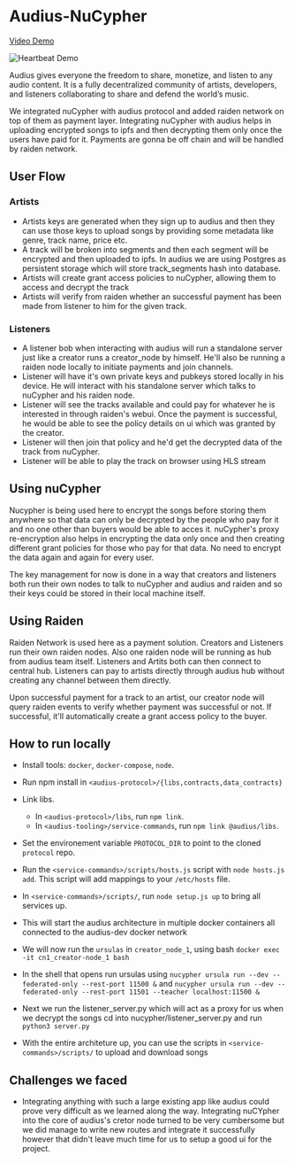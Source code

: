 # Audius-NuCypher
[Video Demo](https://youtu.be/UHpzJ0Nopio)

![Heartbeat Demo](https://user-images.githubusercontent.com/2564234/49080419-dda35680-f243-11e8-90d7-6f649d80e03d.png)

Audius gives everyone the freedom to share, monetize, and listen to any audio content. It is a fully decentralized community of artists, developers, and listeners collaborating to share and defend the world’s music.

We integrated nuCypher with audius protocol and added raiden network on top of them as payment layer. Integrating nuCypher with audius helps in uploading encrypted songs to ipfs and then decrypting them only once the users have paid for it. Payments are gonna be off chain and will be handled by raiden network.

## User Flow

### Artists
- Artists keys are generated when they sign up to audius and then they can use those keys to upload songs by providing some metadata like genre, track name, price etc.
- A track will be broken into segments and then each segment will be encrypted and then uploaded to ipfs. In audius we are using Postgres as persistent storage which will store track_segments hash into database.
- Artists will create grant access policies to nuCypher, allowing them to access and decrypt the track
- Artists will verify from raiden whether an successful payment has been made from listener to him for the given track.

### Listeners
- A listener bob when interacting with audius will run a standalone server just like a creator runs a creator_node by himself. He'll also be running a raiden node locally to initiate payments and join channels.
- Listener will have it's own private keys and pubkeys stored locally in his device. He will interact with his standalone server which talks to nuCypher and his raiden node.
- Listener will see the tracks available and could pay for whatever he is interested in through raiden's webui. Once the payment is successful, he would be able to see the policy details on ui which was granted by the creator.
- Listener will then join that policy and he'd get the decrypted data of the track from nuCypher.
- Listener will be able to play the track on browser using HLS stream

## Using nuCypher
Nucypher is being used here to encrypt the songs before storing them anywhere so that data can only be decrypted by the people who pay for it and no one other than buyers would be able to acces it. nuCypher's proxy re-encryption also helps in encrypting the data only once and then creating different grant policies for those who pay for that data. No need to encrypt the data again and again for every user.

The key management for now is done in a way that creators and listeners both run their own nodes to talk to nuCypher and audius and raiden and so their keys could be stored in their local machine itself.

## Using Raiden
Raiden Network is used here as a payment solution. Creators and Listeners run their own raiden nodes. Also one raiden node will be running as hub from audius team itself. Listeners and Artits both can then connect to central hub. Listeners can pay to artists directly through audius hub without creating any channel between them directly.

Upon successful payment for a track to an artist, our creator node will query raiden events to verify whether payment was successful or not. If successful, it'll automatically create a grant access policy to the buyer.

## How to run locally

- Install tools: `docker`, `docker-compose`, `node`. 
- Run npm install in `<audius-protocol>/{libs,contracts,data_contracts}`
- Link libs. 
  - In `<audius-protocol>/libs`, run `npm link`.
  - In `<audius-tooling>/service-commands`, run `npm link @audius/libs`.
- Set the environement variable `PROTOCOL_DIR` to point to the cloned `protocol` repo.
- Run the `<service-commands>/scripts/hosts.js` script with `node hosts.js add`. This script will add mappings to your `/etc/hosts` file.
- In `<service-commands>/scripts/`, run `node setup.js up` to bring all services up.
- This will start the audius architecture in multiple docker containers all connected to the audius-dev docker network
- We will now run the `ursulas` in `creator_node_1`, using bash `docker exec -it cn1_creator-node_1 bash`
- In the shell that opens run ursulas using `nucypher ursula run --dev --federated-only --rest-port 11500 &` and `nucypher ursula run --dev --federated-only --rest-port 11501 --teacher localhost:11500 &`
- Next we run the listener_server.py which will act as a proxy for us when we decrypt the songs cd into nucypher/listener_server.py and run `python3 server.py`

- With the entire architeture up, you can use the scripts in `<service-commands>/scripts/` to upload and download songs



## Challenges we faced
- Integrating anything with such a large existing app like audius could prove very difficult as we learned along the way. Integrating nuCYpher into the core of audius's cretor node turned to be very cumbersome but we did manage to write new routes and integrate it successfully however that didn't leave much time for us to setup a good ui for the project.
